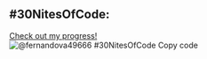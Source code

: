 ## #30NitesOfCode:
  [Check out my progress!](https://www.codedex.io/@fernandova49666/30-nites-of-code)  
  ![@fernandova49666 #30NitesOfCode](https://www.codedex.io/api/petStatus?user=fernandova49666)
Copy code
